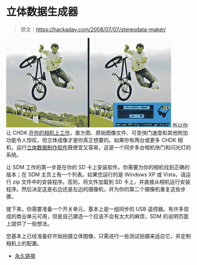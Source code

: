# 立体数据生成器

> 原文：<https://hackaday.com/2008/07/07/stereodata-maker/>

![](img/33b50f2e1999669db0ec0ab276093f7a.png)
所以你让 CHDK [在你的相机上工作](http://www.hackaday.com/2008/05/27/how-to-expand-your-camera-with-chdk/)，直方图、原始图像文件、可变快门速度和其他附加功能令人惊叹，但立体成像才是你真正想要的。如果你有两台或更多 CHDK 相机，运行[立体数据制作软件](http://stereo.jpn.org/eng/sdm/index.htm)既便宜又容易，这是一个同步多台相机快门和闪光灯的系统。

让 SDM 工作的第一步是在你的 SD 卡上安装软件。你需要为你的相机找到正确的版本；在 SDM 主页上有一个列表。如果您运行的是 Windows XP 或 Vista，请运行 zip 文件中的安装程序。否则，将文件加载到 SD 卡上，并直接从相机运行安装程序。然后决定这是右边还是左边的摄像机，并为你的第二个摄像机重复这些步骤。

接下来，你需要准备一个开关单元，基本上是一组同步的 USB 遥控器。有许多现成的商业单元可用，但是自己建造一个应该不会有太大的麻烦，SDM 的说明页面上提供了一些想法。

您基本上已经准备好开始拍摄立体图像，只需进行一些测试拍摄来适应它，并定制相机上的配置。

*   [永久链接](http://stereo.jpn.org/eng/sdm/index.htm)